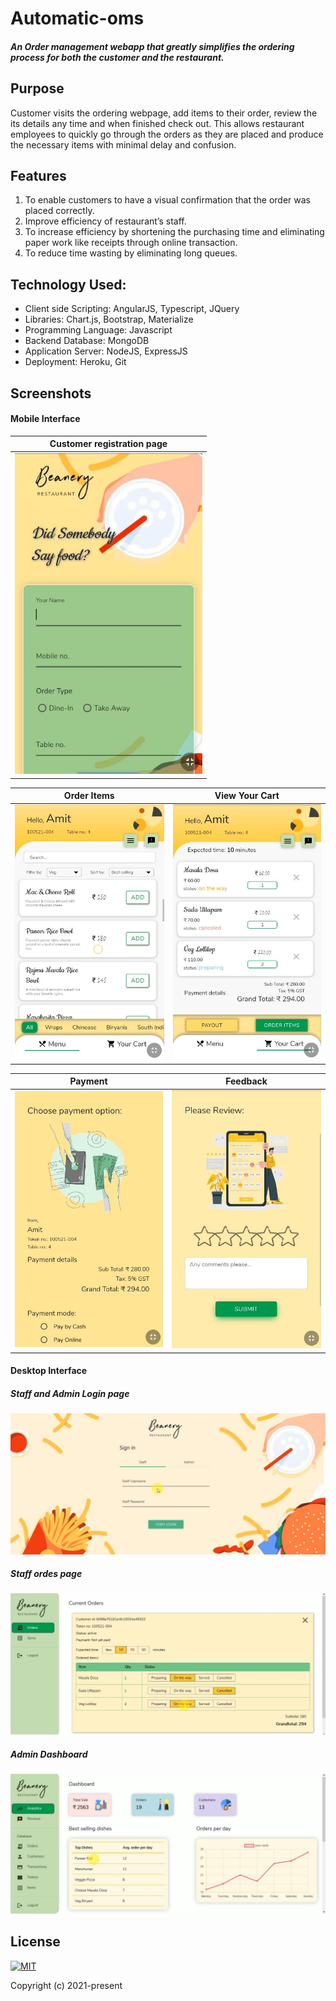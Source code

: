# Automatic-oms

##### An Order management webapp that greatly simplifies the ordering process for both the customer and the restaurant.

## Purpose

Customer visits the ordering webpage, add items to their order, review the its details any time and when finished check out. This allows restaurant employees to quickly go through the orders as they are placed and produce the necessary items with minimal delay and confusion.

## Features

1. To enable customers to have a visual confirmation that the order was placed correctly.
2. Improve efficiency of restaurant’s staff.
3. To increase efficiency by shortening the purchasing time and eliminating paper work like receipts through online transaction.
4. To reduce time wasting by eliminating long queues. 

## Technology Used:

* Client side Scripting: AngularJS, Typescript, JQuery
* Libraries: Chart.js, Bootstrap, Materialize
* Programming Language: Javascript
* Backend Database: MongoDB
* Application Server: NodeJS, ExpressJS
* Deployment: Heroku, Git

## Screenshots

#### Mobile Interface

| Customer registration page |
|---------------|
|<img src="/images/mob1.JPG" title="Mobile Interface" width="300">|

| Order Items | View Your Cart |
|---------------|---------------|
|<img src="/images/mob2.JPG" title="Mobile Interface" width="300">|<img src="/images/mob3.JPG" title="Mobile Interface" width="300">|

| Payment | Feedback |
|---------------|---------------|
|<img src="/images/mob4.JPG" title="Mobile Interface" width="300">|<img src="/images/mob5.JPG" title="Mobile Interface" width="300">|

#### Desktop Interface

##### Staff and Admin Login page

<img src="/images/desktop1.JPG" title="Desktop Interface" >

##### Staff ordes page

<img src="/images/desktop2.JPG" title="Desktop Interface" >

##### Admin Dashboard

<img src="/images/desktop3.JPG" title="Desktop Interface" >

## License

[![MIT](https://img.shields.io/cocoapods/l/AFNetworking.svg?style=style&label=License&maxAge=2592000)](/LICENSE)

Copyright (c) 2021-present
